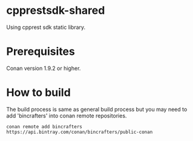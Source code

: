 # cpprestsdk-shared
Using cpprest sdk static library.

# Prerequisites
Conan version 1.9.2 or higher.

# How to build
The build process is same as general build process but you may need to add 'bincrafters' into conan remote repositories.
```
conan remote add bincrafters https://api.bintray.com/conan/bincrafters/public-conan
```